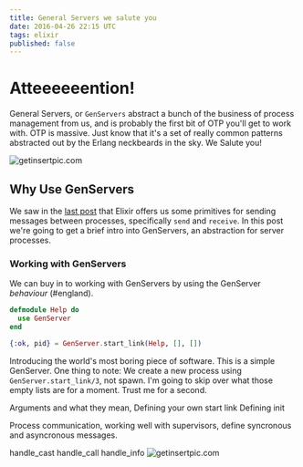 ```yaml
---
title: General Servers we salute you
date: 2016-04-26 22:15 UTC
tags: elixir
published: false
---
```


# Atteeeeeention!

General Servers, or `GenServers` abstract a bunch of the business of process management from us, and is probably the first bit of OTP you'll get to work with. OTP is massive. Just know that it's a set of really common patterns abstracted out by the Erlang neckbeards in the sky. We Salute you!

![getinsertpic.com ](http://media3.giphy.com/media/l3V0q1JDkTaUzpgm4/200.gif)

## Why Use GenServers
We saw in the [last post](/2016/04/26/processes-in-elixir.html) that Elixir offers us some primitives for sending messages between processes, specifically `send` and `receive`. In this post we're going to get a brief intro into GenServers, an abstraction for server processes.

### Working with GenServers
We can buy in to working with GenServers by using the GenServer *behaviour* (#england).

```elixir
defmodule Help do
  use GenServer
end

{:ok, pid} = GenServer.start_link(Help, [], [])
```

Introducing the world's most boring piece of software. This is a simple GenServer. One thing to note: We create a new process using `GenServer.start_link/3`, not spawn. I'm going to skip over what those empty lists are for a moment. Trust me for a second.

Arguments and what they mean,
Defining your own start link
Defining init

Process communication, working well with supervisors, define syncronous and asyncronous messages.

handle_cast
handle_call
handle_info
![getinsertpic.com](http://media1.giphy.com/media/zwhemlyzWIYlq/200.gif)
